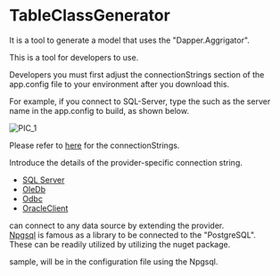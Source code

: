 # TableClassGenerator


It is a tool to generate a model that uses the "Dapper.Aggrigator".

This is a tool for developers to use.


Developers you must first adjust the connectionStrings section of the app.config file to your environment after you download this.

For example, if you connect to SQL-Server, type the such as the server name in the app.config to build, as shown below.

![PIC_1](http://s-ueno.github.io/images/TableClassGenerator_ConnectionString.PNG)

Please refer to [here](https://msdn.microsoft.com/library/ms254500.aspx) for the connectionStrings.

Introduce the details of the provider-specific connection string.

 + [SQL Server](https://msdn.microsoft.com/library/system.data.sqlclient.sqlconnection.connectionstring.aspx)
 + [OleDb](https://msdn.microsoft.com/library/system.data.oledb.oledbconnection.connectionstring.aspx)
 + [Odbc](https://msdn.microsoft.com/library/system.data.odbc.odbcconnection.connectionstring.aspx)
 + [OracleClient](https://msdn.microsoft.com/library/system.data.oracleclient.aspx)

can connect to any data source by extending the provider.  
[Npgsql](http://www.npgsql.org/) is famous as a library to be connected to the "PostgreSQL".  
These can be readily utilized by utilizing the nuget package.    

sample, will be in the configuration file using the Npgsql.  







